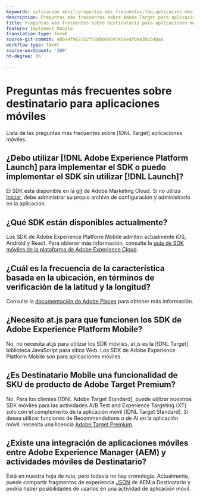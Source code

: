 ```yaml
---
keywords: aplicación móvil;preguntas más frecuentes;faq;aplicación móvil de destinatario
description: Preguntas más frecuentes sobre Adobe Target para aplicaciones móviles.
title: Preguntas más frecuentes sobre Destinatario para aplicaciones móviles
feature: Implement Mobile
translation-type: tm+mt
source-git-commit: 48b94f967252f5ddb009597456edf0a43bc54ba6
workflow-type: tm+mt
source-wordcount: '300'
ht-degree: 0%

---
```



# Preguntas más frecuentes sobre destinatario para aplicaciones móviles

Lista de las preguntas más frecuentes sobre [!DNL Target] aplicaciones móviles.

## ¿Debo utilizar [!DNL Adobe Experience Platform Launch] para implementar el SDK o puedo implementar el SDK sin utilizar [!DNL Launch]?

El SDK está disponible en la [git](https://github.com/Adobe-Marketing-Cloud/acp-sdks/) de Adobe Marketing Cloud. Si no utiliza [Iniciar](https://experienceleague.adobe.com/docs/launch/using/overview.html), debe administrar su propio archivo de configuración y administrarlo en la aplicación.

## ¿Qué SDK están disponibles actualmente?

Los SDK de Adobe Experience Platform Mobile admiten actualmente iOS, Android y React. Para obtener más información, consulte la [guía de SDK móviles de la plataforma de Adobe Experience Cloud](https://aep-sdks.gitbook.io/docs/).

## ¿Cuál es la frecuencia de la característica basada en la ubicación, en términos de verificación de la latitud y la longitud?

Consulte la [documentación de Adobe Places](https://placesdocs.com/places-services-by-adobe-documentation/) para obtener más información.

## ¿Necesito at.js para que funcionen los SDK de Adobe Experience Platform Mobile?

No, no necesita at.js para utilizar los SDK móviles. at.js es la [!DNL Target] biblioteca JavaScript para sitios Web. Los SDK de Adobe Experience Platform Mobile son para aplicaciones móviles.

## ¿Es Destinatario Mobile una funcionalidad de SKU de producto de Adobe Target Premium?

No. Para los clientes [!DNL Adobe Target Standard], puede utilizar nuestros SDK móviles para las actividades A/B Test and Experience Targeting (XT) solo con el complemento de la aplicación móvil [!DNL Target Standard]. Si desea utilizar funciones de Recommendations o de AI en la aplicación móvil, necesita una licencia [Adobe Target Premium](/help/c-intro/intro.md#premium).

## ¿Existe una integración de aplicaciones móviles entre Adobe Experience Manager (AEM) y actividades móviles de Destinatario?

Está en nuestra hoja de ruta, pero todavía no hay cronología. Actualmente, puede compartir fragmentos de experiencia [JSON](/help/c-experiences/c-manage-content/aem-experience-fragments.md) de AEM a Destinatario y podría haber posibilidades de usarlos en una actividad de aplicación móvil.

